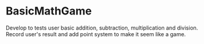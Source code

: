 # BasicMathGame
Develop to tests user basic addition, subtraction, multiplication and division. Record user's result and add point system to make it seem like a game.
